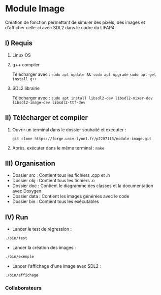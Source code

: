 # Module Image

Création de fonction permettant de simuler des pixels, des images et d'afficher celle-ci avec SDL2 dans le cadre du LIFAP4.

## I) Requis
1. Linux OS
2.  g++ compiler

    Télécharger avec : 
    ```sudo apt update && sudo apt upgrade``` 
    ```sudo apt-get install g++ ```

3. SDL2 librairie

    Télécharger avec : 
    ```sudo apt install libsdl2-dev libsdl2-mixer-dev libsdl2-image-dev libsdl2-ttf-dev```

## II) Télécharger et compiler
1. Ouvrir un terminal dans le dossier souhaité et exécuter :

   ```git clone https://forge.univ-lyon1.fr/p2207113/module-image.git```
2. Après, exécuter dans le même terminal :
   ```make```   

## III) Organisation

- Dossier src : Contient tous les fichiers .cpp et .h 
- Dossier obj : Contient tous les fichiers .o 
- Dossier  doc : Contient le diagramme des classes et la documentation avec Doxygen
- Dossier data : Contient les images générées avec le code
- Dossier bin : Contient tous les exécutables

## IV) Run

- Lancer le test de régression :
```bash
./bin/test
```

- Lancer la création des images :
```bash
./bin/exemple
```

- Lancer l'affichage d'une image avec SDL2 :
```bash
./bin/affichage
```

### Collaborateurs


